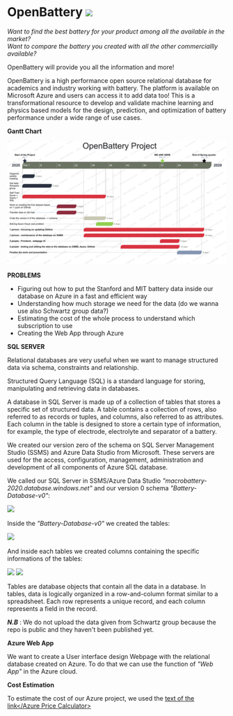 # OpenBattery                 <img src="doc/LOGO_2.png" with="110" height="110">

*Want to find the best battery for your product among all the available in the market?*                                       
*Want to compare the battery you created with all the other commerciallly available?*

OpenBattery will provide you all the information and more!

OpenBattery is a high performance open source relational database for academics and industry working with battery.
The platform is available on Microsoft Azure and users can access it to add data too!
This is a transformational resource to develop and validate machine learning and physics based models for the design, prediction, and optimization of battery performance under a wide range of use cases.

**Gantt Chart**

<img src="doc/05_27_Gantt.png">


**PROBLEMS**
- Figuring out how to put the Stanford and MIT battery data inside our database on Azure in a fast and efficient way
- Understanding how much storage we need for the data (do we wanna use also Schwartz group data?)
- Estimating the cost of the whole process to understand which subscription to use
- Creating the Web App through Azure

**SQL SERVER**

Relational databases are very useful when we want to manage structured data via schema, constraints and relationship.

Structured Query Language (SQL) is a standard language for storing, manipulating and retrieving data in databases.

A database in SQL Server is made up of a collection of tables that stores a specific set of structured data. A table contains a collection of rows, also referred to as records or tuples, and columns, also referred to as attributes. Each column in the table is designed to store a certain type of information, for example, the type of electrode, electrolyte and separator of a battery.

We created our version zero of the schema on SQL Server Management Studio (SSMS) and Azure Data Studio from Microsoft.
These servers are used for the access, configuration, management, administration and development of all components of Azure SQL database.

We called our SQL Server in SSMS/Azure Data Studio *"macrobattery-2020.database.windows.net"* and our version 0 schema *"Battery-Database-v0"*:

<img src="doc/macrobattery_database.png">

Inside the *"Battery-Database-v0"* we created the tables:

<img src="doc/Tables.png">

And inside each tables we created columns containing the specific informations of the tables:

<img src="doc/cell_columns.png">

<img src="doc/columns.png">

Tables are database objects that contain all the data in a database. In tables, data is logically organized in a row-and-column format similar to a spreadsheet. Each row represents a unique record, and each column represents a field in the record. 

***N.B*** : We do not upload the data given from Schwartz group because the repo is public and they haven't been published yet.

**Azure Web App**

We want to create a User interface design Webpage with the relational database created on Azure. To do that we can use the function of *"Web App"* in the Azure cloud.

**Cost Estimation**

To estimate the cost of our Azure project, we used the <a href="https://azure.microsoft.com/it-it/pricing/calculator/">text of the link</Azure Price Calculator>
